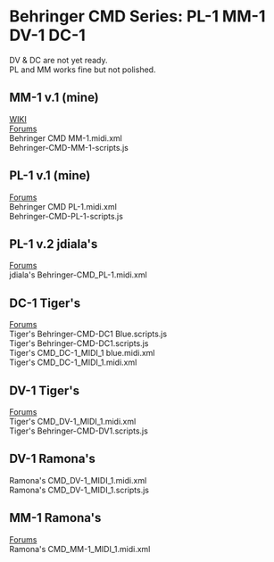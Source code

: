 # Behringer CMD Series: PL-1 MM-1 DV-1 DC-1

DV & DC are not yet ready.  
PL and MM works fine but not polished.  

## MM-1 v.1 (mine)
[WIKI](https://mixxx.org/wiki/doku.php/behringer_cmd_mm-1)  
[Forums](mixxx.org/forums/viewtopic.php?f=7&t=8762)  
Behringer CMD MM-1.midi.xml  
Behringer-CMD-MM-1-scripts.js  

## PL-1 v.1 (mine)
[Forums](mixxx.org/forums/viewtopic.php?f=7&t=8762)  
Behringer CMD PL-1.midi.xml  
Behringer-CMD-PL-1-scripts.js  

## PL-1 v.2 jdiala's
[Forums](https://mixxx.org/forums/viewtopic.php?f=7&t=7716)  
jdiala's Behringer-CMD_PL-1.midi.xml

## DC-1 Tiger's
[Forums](https://mixxx.org/forums/viewtopic.php?f=6&t=7925)  
Tiger's Behringer-CMD-DC1 Blue.scripts.js  
Tiger's Behringer-CMD-DC1.scripts.js  
Tiger's CMD_DC-1_MIDI_1 blue.midi.xml  
Tiger's CMD_DC-1_MIDI_1.midi.xml  

## DV-1 Tiger's
[Forums](https://mixxx.org/forums/viewtopic.php?f=7&t=7910)  
Tiger's CMD_DV-1_MIDI_1.midi.xml  
Tiger's Behringer-CMD-DV1.scripts.js  

## DV-1 Ramona's
Ramona's CMD_DV-1_MIDI_1.midi.xml  
Ramona's CMD_DV-1_MIDI_1.scripts.js  

## MM-1 Ramona's
[Forums](https://mixxx.org/forums/viewtopic.php?f=7&t=6201)  
Ramona's CMD_MM-1_MIDI_1.midi.xml  
